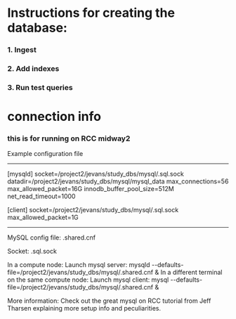 # Instructions for creating the database:

### 1. Ingest

### 2. Add indexes

### 3. Run test queries





# connection info
### this is for running on RCC midway2



Example configuration file
_________________________________________________
[mysqld]
socket=/project2/jevans/study_dbs/mysql/.sql.sock
datadir=/project2/jevans/study_dbs/mysql/mysql_data
max_connections=56
max_allowed_packet=16G
innodb_buffer_pool_size=512M
net_read_timeout=1000

[client]
socket=/project2/jevans/study_dbs/mysql/.sql.sock
max_allowed_packet=1G
_________________________________________________












MySQL config file:  .shared.cnf

Socket:   .sql.sock


In a compute node:
Launch mysql server:
  mysqld --defaults-file=/project2/jevans/study_dbs/mysql/.shared.cnf &
In a different terminal on the same compute node:
Launch mysql client:
  mysql --defaults-file=/project2/jevans/study_dbs/mysql/.shared.cnf &


More information:
Check out the great mysql on RCC tutorial from Jeff Tharsen explaining more setup info and
peculiarities.
